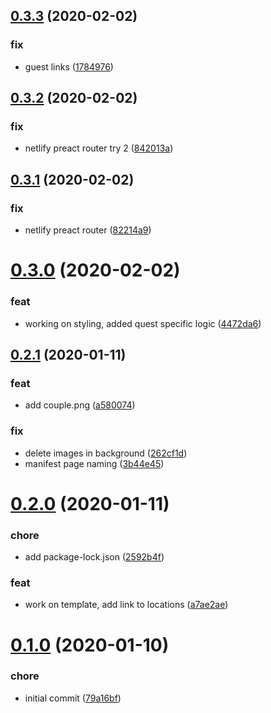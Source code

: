 ## [0.3.3](https://github.com/dracomithril/wedding_invite/compare/v0.3.2...v0.3.3) (2020-02-02)


### fix

* guest links ([1784976](https://github.com/dracomithril/wedding_invite/commit/178497656ddfdee34284f95d698fde2017f282a6))



## [0.3.2](https://github.com/dracomithril/wedding_invite/compare/v0.3.1...v0.3.2) (2020-02-02)


### fix

* netlify preact router try 2 ([842013a](https://github.com/dracomithril/wedding_invite/commit/842013a0151761a3ee6eeb7e002d7e4d39f7cf30))



## [0.3.1](https://github.com/dracomithril/wedding_invite/compare/v0.3.0...v0.3.1) (2020-02-02)


### fix

* netlify preact router ([82214a9](https://github.com/dracomithril/wedding_invite/commit/82214a9efa0ed04837181c7d0aa5ccbf1b32a27c))



# [0.3.0](https://github.com/dracomithril/wedding_invite/compare/v0.2.1...v0.3.0) (2020-02-02)


### feat

* working on styling, added quest specific logic ([4472da6](https://github.com/dracomithril/wedding_invite/commit/4472da6823e21e69a85ceeac99520a9679641f7d))



## [0.2.1](https://github.com/dracomithril/wedding_invite/compare/v0.2.0...v0.2.1) (2020-01-11)


### feat

* add couple.png ([a580074](https://github.com/dracomithril/wedding_invite/commit/a5800744f898dfce7f603d602bec0f6a0cad2285))

### fix

* delete images in background ([262cf1d](https://github.com/dracomithril/wedding_invite/commit/262cf1d3f3b3e949b9babc50844741a10790632c))
* manifest page naming ([3b44e45](https://github.com/dracomithril/wedding_invite/commit/3b44e45f78f1fb772f8bc5ebd02d6807b3fe6929))



# [0.2.0](https://github.com/dracomithril/wedding_invite/compare/v0.1.0...v0.2.0) (2020-01-11)


### chore

* add package-lock.json ([2592b4f](https://github.com/dracomithril/wedding_invite/commit/2592b4f716a89fe273a9325fa6dae1398320f5f4))

### feat

* work on template, add link to locations ([a7ae2ae](https://github.com/dracomithril/wedding_invite/commit/a7ae2aea26f94b3b838b25a6a044ea7e3ac5bec5))



# [0.1.0](https://github.com/dracomithril/wedding_invite/compare/79a16bf72071bbe727c8a52109c7377096e9e662...v0.1.0) (2020-01-10)


### chore

* initial commit ([79a16bf](https://github.com/dracomithril/wedding_invite/commit/79a16bf72071bbe727c8a52109c7377096e9e662))




